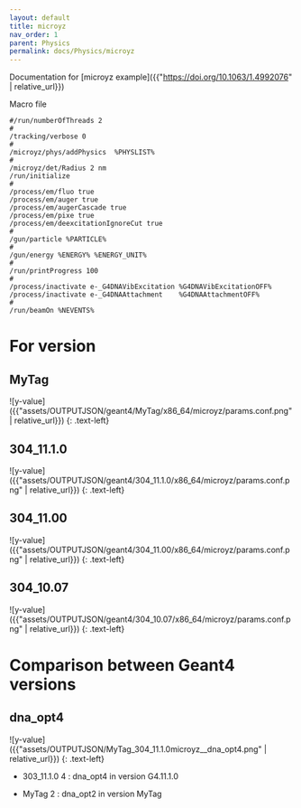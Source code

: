 ```yaml
---
layout: default
title: microyz
nav_order: 1
parent: Physics
permalink: docs/Physics/microyz
---
```

Documentation for [microyz example]({{"https://doi.org/10.1063/1.4992076" | relative_url}}) 

Macro file
```
#/run/numberOfThreads 2
#
/tracking/verbose 0
#
/microyz/phys/addPhysics  %PHYSLIST%              
#
/microyz/det/Radius 2 nm
/run/initialize
#
/process/em/fluo true
/process/em/auger true
/process/em/augerCascade true
/process/em/pixe true
/process/em/deexcitationIgnoreCut true 
#
/gun/particle %PARTICLE%
#
/gun/energy %ENERGY% %ENERGY_UNIT%
#
/run/printProgress 100
#
/process/inactivate e-_G4DNAVibExcitation %G4DNAVibExcitationOFF% 
/process/inactivate e-_G4DNAAttachment    %G4DNAAttachmentOFF%
#
/run/beamOn %NEVENTS%
```

# For version
## MyTag

![y-value]({{"assets/OUTPUTJSON/geant4/MyTag/x86_64/microyz/params.conf.png" | relative_url}})
{: .text-left}

## 304_11.1.0
![y-value]({{"assets/OUTPUTJSON/geant4/304_11.1.0/x86_64/microyz/params.conf.png" | relative_url}})
{: .text-left}

## 304_11.00
![y-value]({{"assets/OUTPUTJSON/geant4/304_11.00/x86_64/microyz/params.conf.png" | relative_url}})
{: .text-left}

## 304_10.07
![y-value]({{"assets/OUTPUTJSON/geant4/304_10.07/x86_64/microyz/params.conf.png" | relative_url}})
{: .text-left}

# Comparison between Geant4 versions

## dna_opt4

![y-value]({{"assets/OUTPUTJSON/MyTag_304_11.1.0microyz__dna_opt4.png" | relative_url}})
{: .text-left}

- 303_11.1.0 4 : dna_opt4 in version G4.11.1.0

- MyTag 2 : dna_opt2 in version MyTag
